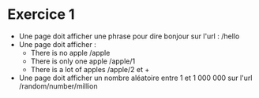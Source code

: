 # Exercice 1

- Une page doit afficher une phrase pour dire bonjour sur l'url : /hello
- Une page doit afficher :
  - There is no apple /apple
  - There is only one apple /apple/1
  - There is a lot of apples /apple/2 et +
- Une page doit afficher un nombre aléatoire entre 1 et 1 000 000 sur
l'url /random/number/million